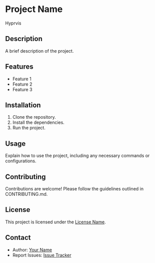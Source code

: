 # Project Name

Hyprvis

## Description

A brief description of the project.

## Features

- Feature 1
- Feature 2
- Feature 3

## Installation

1. Clone the repository.
2. Install the dependencies.
3. Run the project.

## Usage

Explain how to use the project, including any necessary commands or configurations.

## Contributing

Contributions are welcome! Please follow the guidelines outlined in CONTRIBUTING.md.

## License

This project is licensed under the [License Name](LICENSE).

## Contact

- Author: [Your Name](https://github.com/yourusername)
- Report Issues: [Issue Tracker](https://github.com/yourusername/projectname/issues)